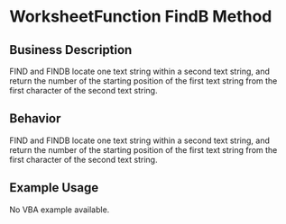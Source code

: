 # WorksheetFunction FindB Method

## Business Description
FIND and FINDB locate one text string within a second text string, and return the number of the starting position of the first text string from the first character of the second text string.

## Behavior
FIND and FINDB locate one text string within a second text string, and return the number of the starting position of the first text string from the first character of the second text string.

## Example Usage
No VBA example available.